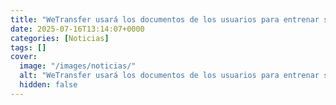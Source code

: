 ```yaml
---
title: "WeTransfer usará los documentos de los usuarios para entrenar su IA"
date: 2025-07-16T13:14:07+0000
categories: [Noticias]
tags: []
cover:
  image: "/images/noticias/"
  alt: "WeTransfer usará los documentos de los usuarios para entrenar su IA"
  hidden: false
---
```



